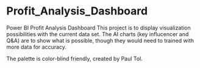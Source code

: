 # Profit_Analysis_Dashboard
Power BI Profit Analysis Dashboard
This project is to display visualization possibilities with the current data set. The AI charts (key influcencer and Q&A) are to show what is possible, though they would need to trained with more data for accuracy. 

The palette is color-blind friendly, created by Paul Tol. 
